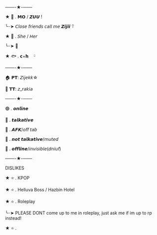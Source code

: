 ───-★-─── 

★ 🍁 . 𝗠𝗢 / 𝙕𝙐𝙐 !  

ׂ╰┈➤ 𝘊𝘭𝘰𝘴𝘦 𝘧𝘳𝘪𝘦𝘯𝘥𝘴 𝘤𝘢𝘭𝘭 𝘮𝘦 𝙕𝙞𝙟𝙞𝙞 ⍢ 

★ 🧸 . 𝘚𝘩𝘦 / 𝘏𝘦𝘳

  ╰┈➤ 🟰

★ 🐟 . 𝗰+𝗵 ㅤᵕ̈
  
 ───-★-─── 
 
🏠 𝗣𝗧: 𝘡𝘪𝘫𝘦𝘬𝘬☆ 

🎵 𝗧𝗧: 𝘻_𝘳𝘢𝘬𝘪𝘢 

───-★-───

🟢 . 𝙤𝙣𝙡𝙞𝙣𝙚

💬 . 𝙩𝙖𝙡𝙠𝙖𝙩𝙞𝙫𝙚

🌙 . 𝘼𝙁𝙆/𝘰𝘧𝘧 𝘵𝘢𝘣

🔴 . 𝙣𝙤𝙩 𝙩𝙖𝙡𝙠𝙖𝙩𝙞𝙫𝙚/𝘮𝘶𝘵𝘦𝘥

🔘 . 𝙤𝙛𝙛𝙡𝙞𝙣𝙚/𝘪𝘯𝘷𝘪𝘴𝘪𝘣𝘭𝘦(𝘥𝘯𝘪𝘶𝘧)

───-★-───

DISLIKES

★ ⭐️ . KPOP 

★ ⭐️ . Helluva Boss / Hazbin Hotel

★ ⭐️ . Roleplay


   ╰┈➤ PLEASE DONT come up to me in roleplay, just ask me if im up to rp instead!

★ ⭐️ .

